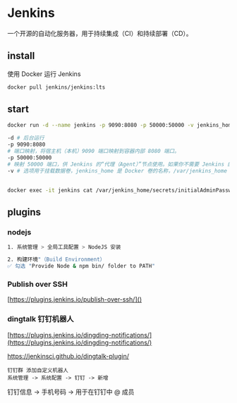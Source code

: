 # Jenkins

一个开源的自动化服务器，用于持续集成（CI）和持续部署（CD）。

## install

使用 Docker 运行 Jenkins

```bash
docker pull jenkins/jenkins:lts
```

## start

```bash
docker run -d --name jenkins -p 9090:8080 -p 50000:50000 -v jenkins_home:/var/jenkins_home jenkins/jenkins:lts

-d # 后台运行
-p 9090:8080
# 端口映射，将宿主机（本机）9090 端口映射到容器内部 8080 端口。
-p 50000:50000
# 映射 50000 端口，供 Jenkins 的“代理（Agent）”节点使用。如果你不需要 Jenkins 的分布式构建功能，可以省略这个端口映射。
-v # 选项用于挂载数据卷，jenkins_home 是 Docker 卷的名称，/var/jenkins_home 是容器内 Jenkins 的数据目录。
```

##

```bash
docker exec -it jenkins cat /var/jenkins_home/secrets/initialAdminPassword
```

## plugins

### nodejs

```bash
1. 系统管理 > 全局工具配置 > NodeJS 安装

2. 构建环境"（Build Environment）
✅ 勾选 "Provide Node & npm bin/ folder to PATH"
```

### Publish over SSH

[https://plugins.jenkins.io/publish-over-ssh/]()

### dingtalk 钉钉机器人

[https://plugins.jenkins.io/dingding-notifications/](https://plugins.jenkins.io/dingding-notifications/)

https://jenkinsci.github.io/dingtalk-plugin/

```
钉钉群 添加自定义机器人
系统管理 -> 系统配置 -> 钉钉 -> 新增
```

钉钉信息 -> 手机号码 -> 用于在钉钉中 @ 成员
